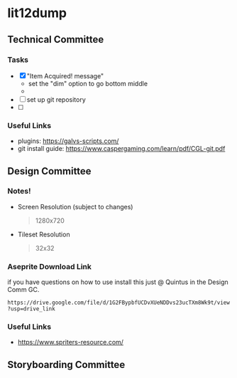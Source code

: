 # lit12dump
## Technical Committee
### Tasks
- [x] "Item Acquired! message"
    - set the "dim" option to go bottom middle
    - 
- [ ] set up git repository
- [ ] 

### Useful Links
- plugins:
    https://galvs-scripts.com/
- git install guide: 
    https://www.caspergaming.com/learn/pdf/CGL-git.pdf

## Design Committee
### Notes!
- Screen Resolution (subject to changes)
    > 1280x720
- Tileset Resolution
    > 32x32

### Aseprite Download Link
if you have questions on how to use install this just @ Quintus in the Design Comm GC.

`https://drive.google.com/file/d/1G2FBypbfUCDvXUeNDDvs23ucTXm8Wk9t/view?usp=drive_link`

### Useful Links
- https://www.spriters-resource.com/

## Storyboarding Committee
